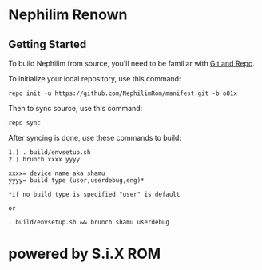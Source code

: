 # Nephilim Renown

Getting Started
---------------

To build Nephilim from source, you'll need to be familiar with
[Git and Repo](http://source.android.com/download/using-repo).

To initialize your local repository, use this command:

	repo init -u https://github.com/NephilimRom/manifest.git -b o81x

Then to sync source, use this command:

	repo sync

After syncing is done, use these commands to build:

    1.) . build/envsetup.sh
    2.) brunch xxxx yyyy
    
    xxxx= device name aka shamu
    yyyy= build type (user,userdebug,eng)*

    *if no build type is specified "user" is default

    or
   
    . build/envsetup.sh && brunch shamu userdebug


# powered by S.i.X ROM #


